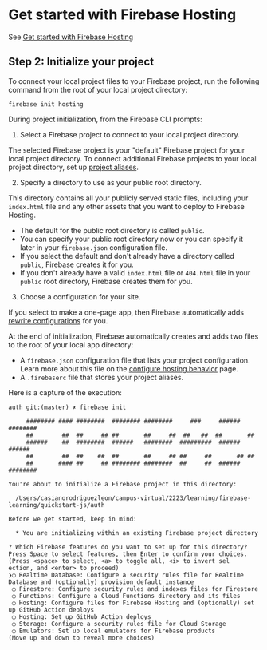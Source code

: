 # Get started with Firebase Hosting

See [Get started with Firebase Hosting](https://firebase.google.com/docs/hosting/quickstart?authuser=0&hl=en)

## Step 2: Initialize your project

To connect your local project files to your Firebase project, run the following command from the root of your local project directory:

```
firebase init hosting
```

During project initialization, from the Firebase CLI prompts:

1. Select a Firebase project to connect to your local project directory.

  The selected Firebase project is your "default" Firebase project for your local project directory. 
  To connect additional Firebase projects to your local project directory, set up [project aliases](https://firebase.google.com/docs/cli?authuser=0#project_aliases).

2. Specify a directory to use as your public root directory.

  This directory contains all your publicly served static files, including your `index.html` file and any other assets that you want to deploy to Firebase Hosting.

  * The default for the public root directory is called `public`.
  * You can specify your public root directory now or you can specify it later in your `firebase.json` configuration file.
  * If you select the default and don't already have a directory called `public`, Firebase creates it for you.
  * If you don't already have a valid `index.html` file or `404.html` file in your `public` root directory, Firebase creates them for you.

3. Choose a configuration for your site.

  If you select to make a one-page app, then Firebase automatically adds [rewrite configurations](https://firebase.google.com/docs/hosting/full-config?authuser=0#rewrites) for you.

At the end of initialization, Firebase automatically creates and adds two files to the root of your local app directory:

* A `firebase.json` configuration file that lists your project configuration. Learn more about this file on the [configure hosting behavior](https://firebase.google.com/docs/hosting/full-config?authuser=0) page.
* A `.firebaserc` file that stores your project aliases.

Here is a capture of the execution:

```
auth git:(master) ✗ firebase init

     ######## #### ########  ######## ########     ###     ######  ########
     ##        ##  ##     ## ##       ##     ##  ##   ##  ##       ##
     ######    ##  ########  ######   ########  #########  ######  ######
     ##        ##  ##    ##  ##       ##     ## ##     ##       ## ##
     ##       #### ##     ## ######## ########  ##     ##  ######  ########

You're about to initialize a Firebase project in this directory:

  /Users/casianorodriguezleon/campus-virtual/2223/learning/firebase-learning/quickstart-js/auth

Before we get started, keep in mind:

  * You are initializing within an existing Firebase project directory

? Which Firebase features do you want to set up for this directory? Press Space to select features, then Enter to confirm your choices. (Press <space> to select, <a> to toggle all, <i> to invert sel
ection, and <enter> to proceed)
❯◯ Realtime Database: Configure a security rules file for Realtime Database and (optionally) provision default instance
 ◯ Firestore: Configure security rules and indexes files for Firestore
 ◯ Functions: Configure a Cloud Functions directory and its files
 ◯ Hosting: Configure files for Firebase Hosting and (optionally) set up GitHub Action deploys
 ◯ Hosting: Set up GitHub Action deploys
 ◯ Storage: Configure a security rules file for Cloud Storage
 ◯ Emulators: Set up local emulators for Firebase products
(Move up and down to reveal more choices)
```

